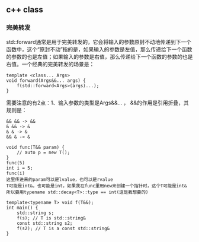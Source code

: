 
## c++ class

### 完美转发
std::forward通常是用于完美转发的，它会将输入的参数原封不动地传递到下一个函数中，这个“原封不动”指的是，如果输入的参数是左值，那么传递给下一个函数的参数的也是左值；如果输入的参数是右值，那么传递给下一个函数的参数的也是右值。一个经典的完美转发的场景是：
```
template <class... Args>
void forward(Args&&... args) {
    f(std::forward<Args>(args)...);
}
```
需要注意的有2点：1、输入参数的类型是Args&&... ， &&的作用是引用折叠，其规则是：
```
&& && -> &&
& && -> &
& & -> &
&& & -> &
```

```
void func(T&& param) {
    // auto p = new T();
}
func(5)
int i = 5;
func(i)
这里传进来的param可以是lvalue，也可以是rvalue
T可能是int&，也可能是int，如果我在func里用new来创建一个指针时，这个T可能是int&
所以要用typename std::decay<T>::type == int(这是我想要的)
    
template<typename T> void f(T&&);
int main() {
    std::string s;
    f(s); // T is std::string&
    const std::string s2;
    f(s2); // T is a const std::string&
}
```








